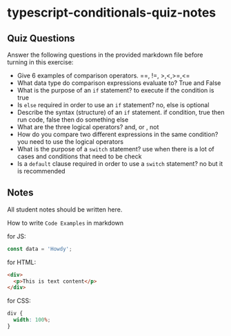 # typescript-conditionals-quiz-notes

## Quiz Questions

Answer the following questions in the provided markdown file before turning in this exercise:

- Give 6 examples of comparison operators.
  ==, !=, >,<,>=,<=
- What data type do comparison expressions evaluate to?
  True and False
- What is the purpose of an `if` statement?
  to execute if the condition is true
- Is `else` required in order to use an `if` statement?
  no, else is optional
- Describe the syntax (structure) of an `if` statement.
  if condition, true then run code, false then do something else
- What are the three logical operators?
  and, or , not
- How do you compare two different expressions in the same condition?
  you need to use the logical operators
- What is the purpose of a `switch` statement?
  use when there is a lot of cases and conditions that need to be check
- Is a `default` clause required in order to use a `switch` statement?
  no but it is recommended

## Notes

All student notes should be written here.

How to write `Code Examples` in markdown

for JS:

```javascript
const data = 'Howdy';
```

for HTML:

```html
<div>
  <p>This is text content</p>
</div>
```

for CSS:

```css
div {
  width: 100%;
}
```
